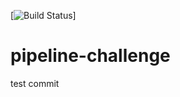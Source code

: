 [![Build Status](http://ec2-54-219-238-241.us-west-1.compute.amazonaws.com/buildStatus/icon?job=challenge-2)]

# pipeline-challenge



test commit

